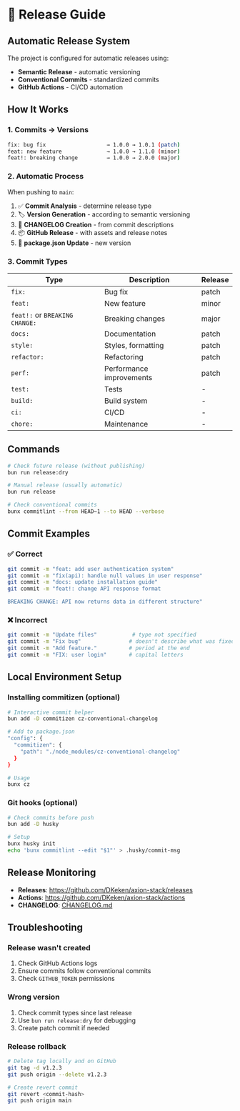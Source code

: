 # 🚀 Release Guide

## Automatic Release System

The project is configured for automatic releases using:

- **Semantic Release** - automatic versioning
- **Conventional Commits** - standardized commits
- **GitHub Actions** - CI/CD automation

## How It Works

### 1. Commits → Versions

```bash
fix: bug fix                   → 1.0.0 → 1.0.1 (patch)
feat: new feature              → 1.0.0 → 1.1.0 (minor)
feat!: breaking change         → 1.0.0 → 2.0.0 (major)
```

### 2. Automatic Process

When pushing to `main`:

1. ✅ **Commit Analysis** - determine release type
2. 🏷️ **Version Generation** - according to semantic versioning
3. 📝 **CHANGELOG Creation** - from commit descriptions
4. 📦 **GitHub Release** - with assets and release notes
5. 🔄 **package.json Update** - new version

### 3. Commit Types

| Type                           | Description              | Release |
| ------------------------------ | ------------------------ | ------- |
| `fix:`                         | Bug fix                  | patch   |
| `feat:`                        | New feature              | minor   |
| `feat!:` or `BREAKING CHANGE:` | Breaking changes         | major   |
| `docs:`                        | Documentation            | patch   |
| `style:`                       | Styles, formatting       | patch   |
| `refactor:`                    | Refactoring              | patch   |
| `perf:`                        | Performance improvements | patch   |
| `test:`                        | Tests                    | -       |
| `build:`                       | Build system             | -       |
| `ci:`                          | CI/CD                    | -       |
| `chore:`                       | Maintenance              | -       |

## Commands

```bash
# Check future release (without publishing)
bun run release:dry

# Manual release (usually automatic)
bun run release

# Check conventional commits
bunx commitlint --from HEAD~1 --to HEAD --verbose
```

## Commit Examples

### ✅ Correct

```bash
git commit -m "feat: add user authentication system"
git commit -m "fix(api): handle null values in user response"
git commit -m "docs: update installation guide"
git commit -m "feat!: change API response format

BREAKING CHANGE: API now returns data in different structure"
```

### ❌ Incorrect

```bash
git commit -m "Update files"           # type not specified
git commit -m "Fix bug"               # doesn't describe what was fixed
git commit -m "Add feature."          # period at the end
git commit -m "FIX: user login"       # capital letters
```

## Local Environment Setup

### Installing commitizen (optional)

```bash
# Interactive commit helper
bun add -D commitizen cz-conventional-changelog

# Add to package.json
"config": {
  "commitizen": {
    "path": "./node_modules/cz-conventional-changelog"
  }
}

# Usage
bunx cz
```

### Git hooks (optional)

```bash
# Check commits before push
bun add -D husky

# Setup
bunx husky init
echo 'bunx commitlint --edit "$1"' > .husky/commit-msg
```

## Release Monitoring

- **Releases**: https://github.com/DKeken/axion-stack/releases
- **Actions**: https://github.com/DKeken/axion-stack/actions
- **CHANGELOG**: [CHANGELOG.md](../CHANGELOG.md)

## Troubleshooting

### Release wasn't created

1. Check GitHub Actions logs
2. Ensure commits follow conventional commits
3. Check `GITHUB_TOKEN` permissions

### Wrong version

1. Check commit types since last release
2. Use `bun run release:dry` for debugging
3. Create patch commit if needed

### Release rollback

```bash
# Delete tag locally and on GitHub
git tag -d v1.2.3
git push origin --delete v1.2.3

# Create revert commit
git revert <commit-hash>
git push origin main
```

